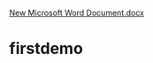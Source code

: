 [New Microsoft Word Document.docx](https://github.com/hemanth5544/firstdemo/files/10546576/New.Microsoft.Word.Document.docx)
# firstdemo
